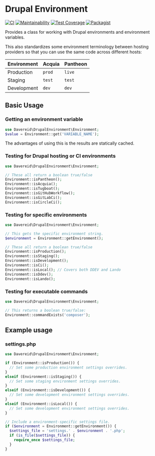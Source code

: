 # Drupal Environment

[![CI](https://github.com/davereid/drupal-environment/actions/workflows/ci.yml/badge.svg)](https://github.com/davereid/drupal-environment/actions/workflows/ci.yml) [![Maintainability](https://api.codeclimate.com/v1/badges/a6cfe958e8316d8a4ac5/maintainability)](https://codeclimate.com/github/davereid/drupal-environment/maintainability) [![Test Coverage](https://api.codeclimate.com/v1/badges/a6cfe958e8316d8a4ac5/test_coverage)](https://codeclimate.com/github/davereid/drupal-environment/test_coverage) [![Packagist](https://img.shields.io/packagist/dt/davereid/drupal-environment.svg)](https://packagist.org/packages/davereid/drupal-environment)

Provides a class for working with Drupal environments and environment variables.

This also standardizes some environment terminology between hosting providers so that you can use the same code across different hosts:

| Environment | Acquia | Pantheon |
|-|-|-|
| Production | `prod` | `live` |
| Staging | `test` | `test` |
| Development | `dev` | `dev` |

## Basic Usage

### Getting an environment variable

```php
use Davereid\DrupalEnvironment\Environment;
$value = Environment::get('VARIABLE_NAME');
```

The advantages of using this is the results are statically cached.

### Testing for Drupal hosting or CI environments

```php
use Davereid\DrupalEnvironment\Environment;

// These all return a boolean true/false
Environment::isPantheon();
Environment::isAcquia();
Environment::isTugboat();
Environment::isGitHubWorkflow();
Environment::isGitLabCi();
Environment::isCircleCi();
```

### Testing for specific environments

```php
use Davereid\DrupalEnvironment\Environment;

// This gets the specific environment string.
$environment = Environment::getEnvironment();

// These all return a boolean true/false
Environment::isProduction();
Environment::isStaging();
Environment::isDevelopment();
Environment::isCi();
Environment::isLocal(); // Covers both DDEV and Lando
Environment::isDdev();
Environment::isLando();
```

### Testing for executable commands

```php
use Davereid\DrupalEnvironment\Environment;

// This returns a boolean true/false:
Environment::commandExists('composer');
```

## Example usage

### settings.php

```php
use Davereid\DrupalEnvironment\Environment;

if (Environment::isProduction()) {
  // Set some production environment settings overrides.
}
elseif (Environment::isStaging()) {
  // Set some staging environment settings overrides.
}
elseif (Environment::isDevelopment()) {
  // Set some development environment settings overrides.
}
elseif (Environment::isLocal()) {
  // Set some development environment settings overrides.
}

// Include a environment-specific settings file.
if ($environment = Environment::getEnvironment()) {
  $settings_file = 'settings.' . $environment . '.php';
  if (is_file($settings_file)) {
    require_once $settings_file;
  }
}
```
